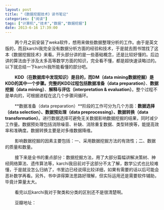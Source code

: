 ```yaml
---
layout: post
title: "《数据挖掘技术》读书笔记"
categories: ["阅读"]
tags: ["计算机","技术","数据","数据挖掘"]
date: 2013-6-16 17:39:00
---
```

&nbsp;&nbsp;&nbsp;&nbsp;&nbsp;&nbsp;&nbsp;&nbsp;两个月之前安装了weka软件，想用来做些数据整理分析的工作。由于是英文版的，而且karchi我完全没有数据分析方面的经验和技术，于是就去图书馆找了这本《数据挖掘技术》来看。开头部分讲的是一些基础概念，还是比较好懂的。后边讲的算法由于涉及太多高等数学方面的知识，完全看不懂，都是超快速读略过的。以下就总结一下karchi我所能看懂的部分吧。

&nbsp;&nbsp;&nbsp;&nbsp;&nbsp;&nbsp;&nbsp;&nbsp;**KDD（在数据库中发现知识）**是目的，而**DM（data mining数据挖掘）**是KDD的其中一个步骤。完整的KDD过程包括**数据准备（data preparation）**、**数据挖掘（data mining）**、**解释与评估（interpretation & evaluation）**。整个过程不是单向的，可根据进程在这几个步骤间循环。

&nbsp;&nbsp;&nbsp;&nbsp;&nbsp;&nbsp;&nbsp;&nbsp;**数据准备（data preparation）**阶段的工作可分为几个方面：**数据选择（data selection）、数据预处理（data preprocessing）、数据转换（data transformation）**。进行数据选择可避免无关数据影响数据挖掘的结果，同时减少工作量。数据预处理包括消除噪音、补缺、消除重复数据、类型转换等，能提高效率和准确度。数据转换主要是对多维数据降维。

&nbsp;&nbsp;&nbsp;&nbsp;&nbsp;&nbsp;&nbsp;&nbsp;影响数据挖掘的因素主要包括：一、采用数据挖掘方法的有效性；二、数据的质量和数量。

&nbsp;&nbsp;&nbsp;&nbsp;&nbsp;&nbsp;&nbsp;&nbsp;接下来是全书的重点部分：数据挖掘方法，用了大部分篇幅讲解决策树、神经网络算法、遗传算法等，karchi我目前对于这部分不太了解，数学公式也比较难懂，于是就没怎么归纳了，书里边已经说得比较详细，如果有需要的话以后可能会恶补数学再看。另外，书中讲得算法思路好理解，但实际运用还是需要软件辅助，毕竟计算量太大。

&nbsp;&nbsp;&nbsp;&nbsp;&nbsp;&nbsp;&nbsp;&nbsp;看完以后karchi我对于聚类和分类的区别还不是很清楚啊。

&nbsp;&nbsp;&nbsp;&nbsp;&nbsp;&nbsp;&nbsp;&nbsp;豆瓣地址：[](http://book.douban.com/subject/1121784/)
